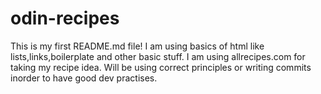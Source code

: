 # odin-recipes

This is my first README.md file!
I am using basics of html like lists,links,boilerplate and other basic stuff.
I am using allrecipes.com for taking my recipe idea.
Will be using correct principles or writing commits inorder to have good dev practises.
